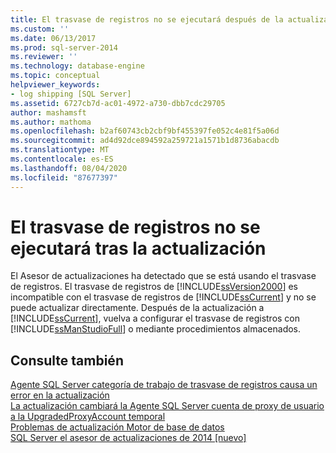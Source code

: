 ```yaml
---
title: El trasvase de registros no se ejecutará después de la actualización | Microsoft Docs
ms.custom: ''
ms.date: 06/13/2017
ms.prod: sql-server-2014
ms.reviewer: ''
ms.technology: database-engine
ms.topic: conceptual
helpviewer_keywords:
- log shipping [SQL Server]
ms.assetid: 6727cb7d-ac01-4972-a730-dbb7cdc29705
author: mashamsft
ms.author: mathoma
ms.openlocfilehash: b2af60743cb2cbf9bf455397fe052c4e81f5a06d
ms.sourcegitcommit: ad4d92dce894592a259721a1571b1d8736abacdb
ms.translationtype: MT
ms.contentlocale: es-ES
ms.lasthandoff: 08/04/2020
ms.locfileid: "87677397"
---
```

# <a name="log-shipping-will-not-run-after-upgrading"></a>El trasvase de registros no se ejecutará tras la actualización
  El Asesor de actualizaciones ha detectado que se está usando el trasvase de registros. El trasvase de registros de [!INCLUDE[ssVersion2000](../../includes/ssversion2000-md.md)] es incompatible con el trasvase de registros de [!INCLUDE[ssCurrent](../../includes/sscurrent-md.md)] y no se puede actualizar directamente. Después de la actualización a [!INCLUDE[ssCurrent](../../includes/sscurrent-md.md)], vuelva a configurar el trasvase de registros con [!INCLUDE[ssManStudioFull](../../includes/ssmanstudiofull-md.md)] o mediante procedimientos almacenados.  
  
## <a name="see-also"></a>Consulte también  
 [Agente SQL Server categoría de trabajo de trasvase de registros causa un error en la actualización](../../../2014/sql-server/install/sql-server-agent-log-shipping-job-category-causes-upgrade-to-fail.md)   
 [La actualización cambiará la Agente SQL Server cuenta de proxy de usuario a la UpgradedProxyAccount temporal](../../../2014/sql-server/install/upgrading-changes-sql-server-agent-user-proxy-account-to-temporary-account.md)   
 [Problemas de actualización Motor de base de datos](../../../2014/sql-server/install/database-engine-upgrade-issues.md)   
 [SQL Server el asesor de actualizaciones de 2014 &#91;nuevo&#93;](sql-server-2014-upgrade-advisor.md)  
  
  
